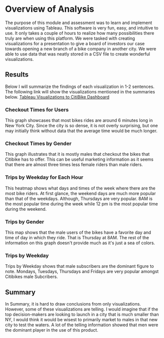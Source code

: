 # Overview of Analysis
The purpose of this module and assessment was to learn and implement visualizations using Tableau. This software is very fun, easy, and intuitive to use. It only takes a couple of hours to realize how many possibilities there truly are when using this platform. We were tasked with creating visualizations for a presentation to give a board of investors our case towards opening a new branch of a bike company in another city. We were able to use data that was neatly stored in a CSV file to create wonderful visualizations.

## Results

Below I will summarize the findings of each visualization in 1-2 sentences. The following link will show the visualizations mentioned in the summaries below.
[Tableau Visualizations to CitiBike Dashboard](https://public.tableau.com/app/profile/marc.palumbo/viz/module14challenge_16639149476310/Customersvs_Subscribers?publish=yes)
### Checkout Times for Users
This graph showcases that most bikes rides are around 6 minutes long in New York City. Since the city is so dense, it is not overly surprising, but one may initially think without data that the average time would be much longer. 

### Checkout Times by Gender
This graph illustrates that it is mostly males that checkout the bikes that Citibike has to offer. This can be useful marketing information as it seems that there are almost three times less female riders than male riders.

### Trips by Weekday for Each Hour
This heatmap shows what days and times of the week where there are the most bike riders. At first glance, the weekend days are much more popular than that of the weekdays. Although, Thursdays are very popular. 8AM is the most popular time during the week while 12 pm is the most popular time during the weekend. 

### Trips by Gender
This map shows that the male users of the bikes have a favorite day and time of day in which they ride. That is Thursday at 8AM. The rest of the information on this graph doesn't provide much as it's just a sea of colors. 

### Trips by Weekday
Trips by Weekday shows that male subscribers are the dominant figure to note. Mondays, Tuesdays, Thursdays and Fridays are very popular amongst Citibikes male Subcribers.


## Summary
In Summary, it is hard to draw conclusions from only visualizations. However, some of these visualizations are telling. I would imagine that if the top decision-makers are looking to launch in a city that is much smaller than NY, I would think it would be wisest to primarily market to males in that new city to test the waters. A lot of the telling information showed that men were the dominant player in the use of this product. 





